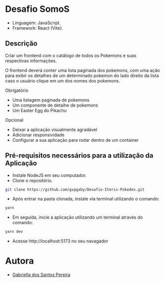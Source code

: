# Desafio SomoS

- Linguagem: JavaScript.
- Framework: React (Vite).

## Descrição

Criar um frontend com o catálogo de todos os Pokemons e suas respectivas informações. 

O frontend deverá conter uma lista paginada dos pokemons, com uma ação para exibir os detalhes de um determinado pokemon do lado direito da lista caso o usuário clique em um dos nomes dos pokemons.

Obrigatório

- Uma listagem paginada de pokemons
- Um componente de detalhe de pokemons
- Um Easter Egg do Pikachu

Opcional

- Deixar a aplicação visualmente agradável
- Adicionar responsividade
- Configurar a sua aplicação para rodar dentro de um container

## Pré-requisitos necessários para a utilização da Aplicação

- Instale NodeJS em seu computador.
- Clone o repositório.

```sh
git clone https://github.com/gspgaby/Desafio-Iteris-Pokedex.git
```

- Após entrar na pasta clonada, instale via terminal utilizando o comando:

```sh
yarn
```

- Em seguida, inicie a aplicação utilizando um terminal através do comando:

```sh
yarn dev
```

- Acesse http://localhost:5173 no seu navagador


# Autora

- [Gabriella dos Santos Pereira](https://github.com/gspgaby)